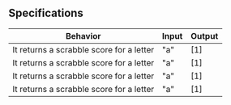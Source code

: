 ## Specifications

|  Behavior | Input  | Output  |
|---|---|---|
| It returns a scrabble score for a letter| "a" | [1] |
| It returns a scrabble score for a letter| "a" | [1] |
| It returns a scrabble score for a letter| "a" | [1] |
| It returns a scrabble score for a letter| "a" | [1] |
